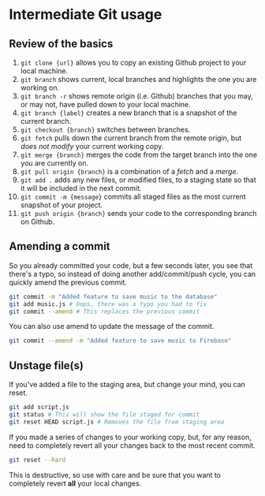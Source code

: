 # Intermediate Git usage

## Review of the basics

1. `git clone {url}` allows you to copy an existing Github project to your local machine.
1. `git branch` shows current, local branches and highlights the one you are working on.
2. `git branch -r` shows remote origin (i.e. Github) branches that you may, or may not, have pulled down to your local machine.
3. `git branch {label}` creates a new branch that is a snapshot of the current branch.
4. `git checkout {branch}` switches between branches.
3. `git fetch` pulls down the current branch from the remote origin, but *does not modify* your current working copy.
4. `git merge {branch}` merges the code from the target branch into the one you are currently on.
5. `git pull origin {branch}` is a combination of a *fetch* and a *merge*.
6. `git add .` adds any new files, or modified files, to a staging state so that it will be included in the next commit.
7. `git commit -m {message}` commits all staged files as the most current snapshot of your project.
8. `git push origin {branch}` sends your code to the corresponding branch on Github.

## Amending a commit

So you already committed your code, but a few seconds later, you see that there's a typo, so instead of doing another add/commit/push cycle, you can quickly amend the previous commit.

```bash
git commit -m "Added feature to save music to the database"
git add music.js # Oops, there was a typo you had to fix
git commit --amend # This replaces the previous commit
```

You can also use amend to update the message of the commit.

```bash
git commit --amend -m "Added feature to save music to Firebase"
```

## Unstage file(s)

If you've added a file to the staging area, but change your mind, you can reset.

```bash
git add script.js
git status # This will show the file staged for commit
git reset HEAD script.js # Removes the file from staging area
```

If you made a series of changes to your working copy, but, for any reason, need to completely revert all your changes back to the most recent commit. 

```bash
git reset --hard
```

This is destructive, so use with care and be sure that you want to completely revert **all** your local changes.
